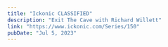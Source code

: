 ```yaml
---
title: "Ickonic CLASSIFIED"
description: "Exit The Cave with Richard Willett"
link: "https://www.ickonic.com/Series/150"
pubDate: "Jul 5, 2023"
---
```


